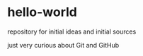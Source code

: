 # hello-world
repository for initial ideas and initial sources

just very curious about Git and GitHub
